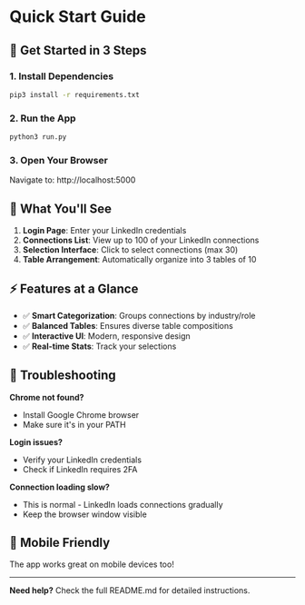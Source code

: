# Quick Start Guide

## 🚀 Get Started in 3 Steps

### 1. Install Dependencies
```bash
pip3 install -r requirements.txt
```

### 2. Run the App
```bash
python3 run.py
```

### 3. Open Your Browser
Navigate to: http://localhost:5000

## 🎯 What You'll See

1. **Login Page**: Enter your LinkedIn credentials
2. **Connections List**: View up to 100 of your LinkedIn connections
3. **Selection Interface**: Click to select connections (max 30)
4. **Table Arrangement**: Automatically organize into 3 tables of 10

## ⚡ Features at a Glance

- ✅ **Smart Categorization**: Groups connections by industry/role
- ✅ **Balanced Tables**: Ensures diverse table compositions
- ✅ **Interactive UI**: Modern, responsive design
- ✅ **Real-time Stats**: Track your selections

## 🔧 Troubleshooting

**Chrome not found?**
- Install Google Chrome browser
- Make sure it's in your PATH

**Login issues?**
- Verify your LinkedIn credentials
- Check if LinkedIn requires 2FA

**Connection loading slow?**
- This is normal - LinkedIn loads connections gradually
- Keep the browser window visible

## 📱 Mobile Friendly

The app works great on mobile devices too!

---

**Need help?** Check the full README.md for detailed instructions. 